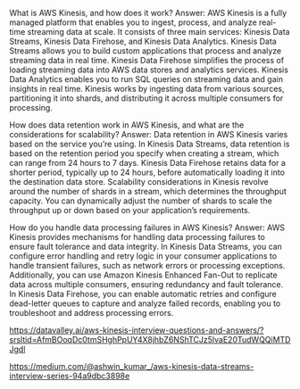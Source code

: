 What is AWS Kinesis, and how does it work?
Answer: AWS Kinesis is a fully managed platform that enables you to ingest, process, and analyze real-time streaming data at scale. It consists of three main services: Kinesis Data Streams, Kinesis Data Firehose, and Kinesis Data Analytics. Kinesis Data Streams allows you to build custom applications that process and analyze streaming data in real time. Kinesis Data Firehose simplifies the process of loading streaming data into AWS data stores and analytics services. Kinesis Data Analytics enables you to run SQL queries on streaming data and gain insights in real time. Kinesis works by ingesting data from various sources, partitioning it into shards, and distributing it across multiple consumers for processing.

How does data retention work in AWS Kinesis, and what are the considerations for scalability?
Answer: Data retention in AWS Kinesis varies based on the service you’re using. In Kinesis Data Streams, data retention is based on the retention period you specify when creating a stream, which can range from 24 hours to 7 days. Kinesis Data Firehose retains data for a shorter period, typically up to 24 hours, before automatically loading it into the destination data store. Scalability considerations in Kinesis revolve around the number of shards in a stream, which determines the throughput capacity. You can dynamically adjust the number of shards to scale the throughput up or down based on your application’s requirements.

How do you handle data processing failures in AWS Kinesis?
Answer: AWS Kinesis provides mechanisms for handling data processing failures to ensure fault tolerance and data integrity. In Kinesis Data Streams, you can configure error handling and retry logic in your consumer applications to handle transient failures, such as network errors or processing exceptions. Additionally, you can use Amazon Kinesis Enhanced Fan-Out to replicate data across multiple consumers, ensuring redundancy and fault tolerance. In Kinesis Data Firehose, you can enable automatic retries and configure dead-letter queues to capture and analyze failed records, enabling you to troubleshoot and address processing errors.

https://datavalley.ai/aws-kinesis-interview-questions-and-answers/?srsltid=AfmBOoqDc0tmSHghPpUY4X8jhbZ6NShTCJz5lvaE20TudWQQiMTDJgdl

https://medium.com/@ashwin_kumar_/aws-kinesis-data-streams-interview-series-94a9dbc3898e

